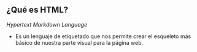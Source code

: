 ## ¿Qué es HTML?

_Hypertext Markdown Language_

- Es un lenguaje de etiquetado que nos permite crear el esqueleto más básico de nuestra parte visual para la página web.
